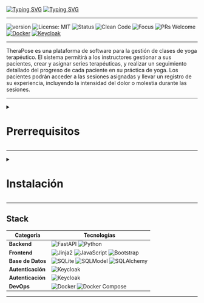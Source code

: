 [![Typing SVG](https://readme-typing-svg.demolab.com?font=Press+Start+2P&weight=900&size=28&pause=1000&color=003566&background=FFFFFF&center=true&vCenter=true&width=800&height=100&lines=CleanCoders;+Proyecto+calidad+v1.0)](https://git.io/typing-svg)
[![Typing SVG](https://readme-typing-svg.demolab.com?font=Press+Start+2P&weight=900&size=28&pause=1200&color=003566&background=FFFFFF&center=true&vCenter=true&width=800&height=100&lines=TheraPose+%F0%9F%A7%98%E2%80%8D%E2%99%80%EF%B8%8F)](https://git.io/typing-svg)

---

![version](https://img.shields.io/badge/version-1.0.0-blue) ![License: MIT](https://img.shields.io/badge/License-MIT-yellow.svg) ![Status](https://img.shields.io/badge/status-en%20desarrollo-orange) ![Clean Code](https://img.shields.io/badge/code%20style-clean--code-brightgreen) ![Focus](https://img.shields.io/badge/yoga-terapéutico-blueviolet) ![PRs Welcome](https://img.shields.io/badge/PRs-welcome-brightgreen.svg) [![Docker](https://img.shields.io/badge/Docker-2CA5E0?style=flat&logo=docker&logoColor=white)](https://docs.docker.com/) [![Keycloak](https://img.shields.io/badge/Keycloak-2CA5E0?style=flat&logo=keycloak&logoColor=white)](https://www.keycloak.org/)

---

TheraPose es una plataforma de software para la gestión de clases de yoga terapéutico. El sistema permitirá a los instructores gestionar a sus pacientes, crear y asignar series terapéuticas, y realizar un seguimiento detallado del progreso de cada paciente en su práctica de yoga. Los pacientes podrán acceder a las sesiones asignadas y llevar un registro de su experiencia, incluyendo la intensidad del dolor o molestia durante las sesiones.

---

<details><summary><h1>Prerrequisitos</h1></summary>

- <b>WSL 2</b> habilitado - Windows 10/11.
- Tener <b> Ubuntu </b> instalado desde la Microsoft Store
- <b> Docker </b> (Docker Desktop).
- Git (Clonar el repositorio).
- Python 3.11+. 
</details>

---

<details><summary><h1>Instalación</h1></summary>


### 1. Descargar imagen personalizada de Keycloak en el bash.

```bash
docker pull bryanhert/keycloak-yoga:26.1.3

```

<img src="images/paso1.avif" alt="paso1" width="600" height="auto">

### 2. Navega al directorio donde quieres descargar el proyecto y clona el repositorio en tu máquina local. Finalmente, dirígete al proyecto descargado.

```bash
git clone https://github.com/juansuarezb/TheraPose_v1.0.git
cd TheraPose_v1.0
```
<img src="images/paso2.webp" alt="paso2" width="600" height="auto">

### 3. Levantar los servicios con Docker Compose (dentro del proyecto descargado).

```bash
docker-compose up -d
```

<img src="images/paso3.webp" alt="paso3" width="600" height="auto">

> [!IMPORTANT] 
> Hasta este punto ya tenemos el entorno para el manejo de usuarios correctamente instalado.  
> Dirígete a [http://localhost:8080](http://localhost:8080) para acceder a la consola de administración de Keycloak.
> Ingresa con los credenciales "admin" y "admin" respectivamente y comprueba el acceso al keycloak.
> Ahora, se procederá a utilizar Ubuntu desde windows para la instalación del backend de la aplicación.

<img src="images/paso4.webp" alt="paso4" width="600" height="auto">

### 4. Dirígete al proyecto descargado y crea un entorno virtual luego, activalo. 
### Verás un (venv - Virtual Environment) en la línea de comandos que verifica la correcta creación del ambiente.

```bash
cd /mnt/d/EPN/2025-A/TheraPose_v1.0
python3 -m venv venv
source venv/bin/activate
```
<img src="images/paso5.webp" alt="paso5" width="600" height="auto">

### 5. Actualizar pip y herramientas básicas e instala las depedencias del proyecto.

```bash
pip install --upgrade pip setuptools wheel
pip install -r requirements.txt
```

<img src="images/paso6.avif" alt="paso6" width="600" height="auto">

### 6. Establecer el PYTHONPATH y ejecutar la app con recarga automática
### Dirígete a [http://localhost:8000](http://localhost:8000) para acceder al index de la página web.

```bash
PYTHONPATH=proyecto uvicorn src.main:app --reload
```
<img src="images/paso7.webp" alt="paso7" width="600" height="auto">
<img src="images/paso8.avif" alt="paso8" width="600" height="auto">
</details>

---

## Stack 

| Categoría       | Tecnologías                                                                                                                                                                                 |
|-----------------|---------------------------------------------------------------------------------------------------------------------------------------------------------------------------------------------------------------------------------------------------------------------------------------------------------------------------------------------|
| **Backend**     | ![FastAPI](https://img.shields.io/badge/FastAPI-0.103.1-informational?style=flat&logo=fastapi&logoColor=white&color=6aa6f8) ![Python](https://img.shields.io/badge/Python-3.11-informational?style=flat&logo=python&logoColor=white&color=6aa6f8)                                                                                           |
| **Frontend**    | ![Jinja2](https://img.shields.io/badge/Jinja2-3.1.2-informational?style=flat&logo=jinja&logoColor=white&color=6aa6f8) ![JavaScript](https://img.shields.io/badge/JavaScript-ES6-informational?style=flat&logo=javascript&logoColor=white&color=6aa6f8) ![Bootstrap](https://img.shields.io/badge/Bootstrap-5.3-informational?style=flat&logo=bootstrap&logoColor=white&color=6aa6f8)                         |
| **Base de Datos** | ![SQLite](https://img.shields.io/badge/SQLite-3.42-informational?style=flat&logo=sqlite&logoColor=white&color=6aa6f8) ![SQLModel](https://img.shields.io/badge/SQLModel-0.0.14-informational?style=flat&logo=sqlalchemy&logoColor=white&color=6aa6f8) ![SQLAlchemy](https://img.shields.io/badge/SQLAlchemy-2.0-informational?style=flat&logo=sqlalchemy&logoColor=white&color=6aa6f8)                     |
| **Autenticación** | ![Keycloak](https://img.shields.io/badge/Keycloak-22.0.1-informational?style=flat&logo=keycloak&logoColor=white&color=6aa6f8)  
| **Autenticación** | ![Keycloak](https://img.shields.io/badge/Keycloak-22.0.1-informational?style=flat&logo=keycloak&logoColor=white&color=6aa6f8)                                                                                                                                                                                                               |
| **DevOps**      | ![Docker](https://img.shields.io/badge/Docker-24.0-informational?style=flat&logo=docker&logoColor=white&color=6aa6f8) ![Docker Compose](https://img.shields.io/badge/Docker_Compose-2.22-informational?style=flat&logo=docker&logoColor=white&color=6aa6f8)                                                                                  |

---

